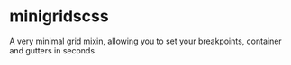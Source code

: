 # minigridscss
A very minimal grid mixin, allowing you to set your breakpoints, container and gutters in seconds
